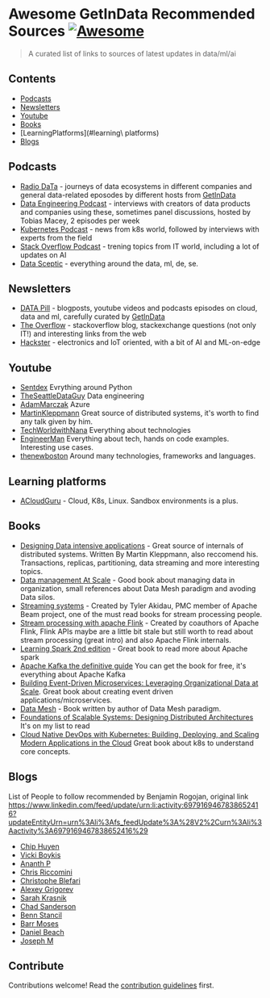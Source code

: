 # Awesome GetInData Recommended Sources [![Awesome](https://awesome.re/badge.svg)](https://awesome.re)

> A curated list of links to sources of latest updates in data/ml/ai


## Contents

- [Podcasts](#podcasts)
- [Newsletters](#newsletters)
- [Youtube](#youtube)
- [Books](#books)
- [LearningPlatforms](#learning\ platforms)
- [Blogs](#blogs)


## Podcasts

- [Radio DaTa](https://shows.acast.com/radio-data) - journeys of data ecosystems in different companies and general data-related eposodes by different hosts from [GetInData](https://getindata.com)
- [Data Engineering Podcast](https://www.dataengineeringpodcast.com/) - interviews with creators of data products and companies using these, sometimes panel discussions, hosted by Tobias Macey, 2 episodes per week
- [Kubernetes Podcast](https://kubernetespodcast.com/) - news from k8s world, followed by interviews with experts from the field
- [Stack Overflow Podcast](https://stackoverflow.blog/podcast/) - trening topics from IT world, including a lot of updates on AI
- [Data Sceptic](https://open.spotify.com/show/1BZN7H3ikovSejhwQTzNm4) - everything around the data, ml, de, se.

## Newsletters

- [DATA Pill](https://datapill.tech/) - blogposts, youtube videos and podcasts episodes on cloud, data and ml, carefully curated by [GetInData](https://getindata.com)
- [The Overflow](https://stackoverflow.blog/newsletter/) - stackoverflow blog, stackexchange questions (not only IT!) and interesting links from the web
- [Hackster](https://www.hackster.io/newsletter/sign_up) - electronics and IoT oriented, with a bit of AI and ML-on-edge

## Youtube
- [Sentdex](https://www.youtube.com/channel/UCfzlCWGWYyIQ0aLC5w48gBQ) Evrything around Python
- [TheSeattleDataGuy](https://www.youtube.com/c/SeattleDataGuy?app=desktop) Data engineering
- [AdamMarczak](https://www.youtube.com/c/Azure4Everyone) Azure
- [MartinKleppmann](https://www.youtube.com/channel/UClB4KPy5LkJj1t3SgYVtMOQ) Great source of distributed systems, it's worth to find any talk given by him.
- [TechWorldwithNana](https://www.youtube.com/c/TechWorldwithNana) Everything about technologies
- [EngineerMan](https://www.youtube.com/c/EngineerMan) Everything about tech, hands on code examples. Interesting use cases.
- [thenewboston](https://www.youtube.com/user/thenewboston) Around many technologies, frameworks and languages.


## Learning platforms
- [ACloudGuru](https://acloudguru.com/) - Cloud, K8s, Linux. Sandbox environments is a plus.

## Books
- [Designing Data intensive applications](https://www.amazon.pl/Designing-Data-Intensive-Applications-Reliable-Maintainable/dp/1449373321) - Great source of internals of distributed systems. Written By Martin Kleppmann, also reccomend his. Transactions, replicas, partitioning, data streaming and more interesting topics.
- [Data management At Scale](https://www.amazon.pl/Data-Management-Scale-Enterprise-Architecture/dp/149205478X) - Good book about managing data in organization, small references about Data Mesh paradigm and avoding Data silos.
- [Streaming systems](https://www.amazon.pl/Streaming-Systems-Where-Large-Scale-Processing/dp/1491983876) - Created by Tyler Akidau, PMC member of Apache Beam project, one of the must read books for stream processing people.
- [Stream processing with apache Flink](https://www.amazon.pl/Stream-Processing-Apache-Flink-Implementation/dp/149197429X) - Created by coauthors of Apache Flink, Flink APIs maybe are a little bit stale but still worth to read about stream processing (great intro) and also Apache Flink internals.
- [Learning Spark 2nd edition](https://www.amazon.pl/Learning-Spark-Lightning-fast-Data-Analytics/dp/1492050040) - Great book to read more about Apache spark
- [Apache Kafka the definitive guide](https://www.confluent.io/resources/kafka-the-definitive-guide-v2/) You can get the book for free, it's everything about Apache Kafka
- [Building Event-Driven Microservices: Leveraging Organizational Data at Scale](https://www.amazon.pl/Building-Event-Driven-Microservices-Leveraging-Organizational/dp/1492057894). Great book about creating event driven applications/microservices.
- [Data Mesh](https://www.amazon.pl/Data-Mesh-Delivering-Data-Driven-Value/dp/1492092398) - Book written by author of Data Mesh paradigm. 
- [Foundations of Scalable Systems: Designing Distributed Architectures](https://www.amazon.pl/Foundations-Scalable-Systems-Distributed-Architectures/dp/1098106067) It's on my list to read
- [Cloud Native DevOps with Kubernetes: Building, Deploying, and Scaling Modern Applications in the Cloud](https://www.amazon.pl/Cloud-Native-DevOps-Kubernetes-Applications/dp/1098116828) Great book about k8s to understand core concepts.

## Blogs
List of People to follow recommended by Benjamin Rogojan, original link https://www.linkedin.com/feed/update/urn:li:activity:6979169467838652416?updateEntityUrn=urn%3Ali%3Afs_feedUpdate%3A%28V2%2Curn%3Ali%3Aactivity%3A6979169467838652416%29

- [Chip Huyen](https://huyenchip.com/blog/)
- [Vicki Boykis](https://vickiboykis.com/)
- [Ananth P](https://www.dataengineeringweekly.com/)
- [Chris Riccomini](https://cnr.sh/essays/)
- [Christophe Blefari](https://www.blef.fr/author/christopheblefari/)
- [Alexey Grigorev](https://datatalks.club/)
- [Sarah Krasnik](https://sarahsnewsletter.substack.com/)
- [Chad Sanderson](https://dataproducts.substack.com/)
- [Benn Stancil](https://benn.substack.com/)
- [Barr Moses](https://barrmoses.medium.com/)
- [Daniel Beach](https://www.confessionsofadataguy.com/)
- [Joseph M](https://www.startdataengineering.com/)

## Contribute

Contributions welcome! Read the [contribution guidelines](contributing.md) first.
